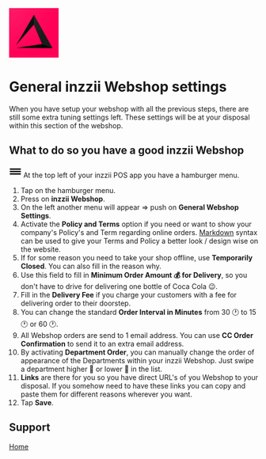 <img src="../Assets/Pictures/play_store_512.png" alt="inzzii logo" width="100"/>

# General inzzii Webshop settings

When you have setup your webshop with all the previous steps, there are still some extra tuning settings left. These settings will be at your disposal within this section of the webshop.

## What to do so you have a good inzzii Webshop

<img src="../Assets/Pictures/Hmenu.png" alt="hamburgermenu" width="25" height="25"/> At the top left of your inzzii POS app you have a hamburger menu. 
1. Tap on the hamburger menu.
2. Press on **inzzii Webshop**.
3. On the left another menu will appear => push on **General Webshop Settings**. 
4. Activate the **Policy and Terms** option if you need or want to show your company's Policy's and Term regarding online orders. [Markdown](https://www.markdownguide.org/basic-syntax/) syntax can be used to give your Terms and Policy a better look / design wise on the website.
5. If for some reason you need to take your shop offline, use **Temporarily Closed**. You can also fill in the reason why.
6. Use this field to fill in **Minimum Order Amount 💰 for Delivery**, so you don't have to drive for delivering one bottle of Coca Cola 😉.
7. Fill in the **Delivery Fee** if you charge your customers with a fee for delivering order to their doorstep.
8. You can change the standard **Order Interval in Minutes** from 30 🕐 to 15 🕐 or 60 🕐.
9. All Webshop orders are send to 1 email address. You can use **CC Order Confirmation** to send it to an extra email address.
10. By activating **Department Order**, you can manually change the order of appearance of the Departments within your inzzii Webshop. Just swipe a department higher 🔺 or lower 🔻 in the list.
11. **Links** are there for you so you have direct URL's of you Webshop to your disposal. If you somehow need to have these links you can copy and paste them for different reasons wherever you want. 
12. Tap **Save**.


## Support
[Home](../index.md)